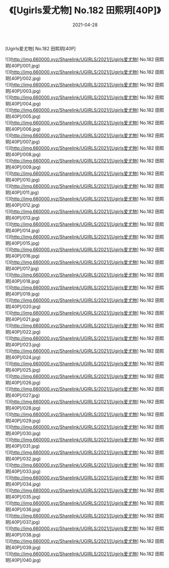 ﻿---
layout: post
title:  《[Ugirls爱尤物] No.182 田熙玥[40P]》
date:   2021-04-28
img: http://img.660000.xyz/Sharelink/UGIRLS/2021/[Ugirls爱尤物] No.182 田熙玥[40P]/000.jpg
categories: [美女, 清纯, 唯美]
---

[Ugirls爱尤物] No.182 田熙玥[40P]

  ![](http://img.660000.xyz/Sharelink/UGIRLS/2021/[Ugirls爱尤物] No.182 田熙玥[40P]/001.jpg) <br> ![](http://img.660000.xyz/Sharelink/UGIRLS/2021/[Ugirls爱尤物] No.182 田熙玥[40P]/002.jpg) <br> ![](http://img.660000.xyz/Sharelink/UGIRLS/2021/[Ugirls爱尤物] No.182 田熙玥[40P]/003.jpg) <br> ![](http://img.660000.xyz/Sharelink/UGIRLS/2021/[Ugirls爱尤物] No.182 田熙玥[40P]/004.jpg) <br> ![](http://img.660000.xyz/Sharelink/UGIRLS/2021/[Ugirls爱尤物] No.182 田熙玥[40P]/005.jpg) <br> ![](http://img.660000.xyz/Sharelink/UGIRLS/2021/[Ugirls爱尤物] No.182 田熙玥[40P]/006.jpg) <br> ![](http://img.660000.xyz/Sharelink/UGIRLS/2021/[Ugirls爱尤物] No.182 田熙玥[40P]/007.jpg) <br> ![](http://img.660000.xyz/Sharelink/UGIRLS/2021/[Ugirls爱尤物] No.182 田熙玥[40P]/008.jpg) <br> ![](http://img.660000.xyz/Sharelink/UGIRLS/2021/[Ugirls爱尤物] No.182 田熙玥[40P]/009.jpg) <br> ![](http://img.660000.xyz/Sharelink/UGIRLS/2021/[Ugirls爱尤物] No.182 田熙玥[40P]/010.jpg) <br> ![](http://img.660000.xyz/Sharelink/UGIRLS/2021/[Ugirls爱尤物] No.182 田熙玥[40P]/011.jpg) <br> ![](http://img.660000.xyz/Sharelink/UGIRLS/2021/[Ugirls爱尤物] No.182 田熙玥[40P]/012.jpg) <br> ![](http://img.660000.xyz/Sharelink/UGIRLS/2021/[Ugirls爱尤物] No.182 田熙玥[40P]/013.jpg) <br> ![](http://img.660000.xyz/Sharelink/UGIRLS/2021/[Ugirls爱尤物] No.182 田熙玥[40P]/014.jpg) <br> ![](http://img.660000.xyz/Sharelink/UGIRLS/2021/[Ugirls爱尤物] No.182 田熙玥[40P]/015.jpg) <br> ![](http://img.660000.xyz/Sharelink/UGIRLS/2021/[Ugirls爱尤物] No.182 田熙玥[40P]/016.jpg) <br> ![](http://img.660000.xyz/Sharelink/UGIRLS/2021/[Ugirls爱尤物] No.182 田熙玥[40P]/017.jpg) <br> ![](http://img.660000.xyz/Sharelink/UGIRLS/2021/[Ugirls爱尤物] No.182 田熙玥[40P]/018.jpg) <br> ![](http://img.660000.xyz/Sharelink/UGIRLS/2021/[Ugirls爱尤物] No.182 田熙玥[40P]/019.jpg) <br> ![](http://img.660000.xyz/Sharelink/UGIRLS/2021/[Ugirls爱尤物] No.182 田熙玥[40P]/020.jpg) <br> ![](http://img.660000.xyz/Sharelink/UGIRLS/2021/[Ugirls爱尤物] No.182 田熙玥[40P]/021.jpg) <br> ![](http://img.660000.xyz/Sharelink/UGIRLS/2021/[Ugirls爱尤物] No.182 田熙玥[40P]/022.jpg) <br> ![](http://img.660000.xyz/Sharelink/UGIRLS/2021/[Ugirls爱尤物] No.182 田熙玥[40P]/023.jpg) <br> ![](http://img.660000.xyz/Sharelink/UGIRLS/2021/[Ugirls爱尤物] No.182 田熙玥[40P]/024.jpg) <br> ![](http://img.660000.xyz/Sharelink/UGIRLS/2021/[Ugirls爱尤物] No.182 田熙玥[40P]/025.jpg) <br> ![](http://img.660000.xyz/Sharelink/UGIRLS/2021/[Ugirls爱尤物] No.182 田熙玥[40P]/026.jpg) <br> ![](http://img.660000.xyz/Sharelink/UGIRLS/2021/[Ugirls爱尤物] No.182 田熙玥[40P]/027.jpg) <br> ![](http://img.660000.xyz/Sharelink/UGIRLS/2021/[Ugirls爱尤物] No.182 田熙玥[40P]/028.jpg) <br> ![](http://img.660000.xyz/Sharelink/UGIRLS/2021/[Ugirls爱尤物] No.182 田熙玥[40P]/029.jpg) <br> ![](http://img.660000.xyz/Sharelink/UGIRLS/2021/[Ugirls爱尤物] No.182 田熙玥[40P]/030.jpg) <br> ![](http://img.660000.xyz/Sharelink/UGIRLS/2021/[Ugirls爱尤物] No.182 田熙玥[40P]/031.jpg) <br> ![](http://img.660000.xyz/Sharelink/UGIRLS/2021/[Ugirls爱尤物] No.182 田熙玥[40P]/032.jpg) <br> ![](http://img.660000.xyz/Sharelink/UGIRLS/2021/[Ugirls爱尤物] No.182 田熙玥[40P]/033.jpg) <br> ![](http://img.660000.xyz/Sharelink/UGIRLS/2021/[Ugirls爱尤物] No.182 田熙玥[40P]/034.jpg) <br> ![](http://img.660000.xyz/Sharelink/UGIRLS/2021/[Ugirls爱尤物] No.182 田熙玥[40P]/035.jpg) <br> ![](http://img.660000.xyz/Sharelink/UGIRLS/2021/[Ugirls爱尤物] No.182 田熙玥[40P]/036.jpg) <br> ![](http://img.660000.xyz/Sharelink/UGIRLS/2021/[Ugirls爱尤物] No.182 田熙玥[40P]/037.jpg) <br> ![](http://img.660000.xyz/Sharelink/UGIRLS/2021/[Ugirls爱尤物] No.182 田熙玥[40P]/038.jpg) <br> ![](http://img.660000.xyz/Sharelink/UGIRLS/2021/[Ugirls爱尤物] No.182 田熙玥[40P]/039.jpg) <br> ![](http://img.660000.xyz/Sharelink/UGIRLS/2021/[Ugirls爱尤物] No.182 田熙玥[40P]/040.jpg) <br>